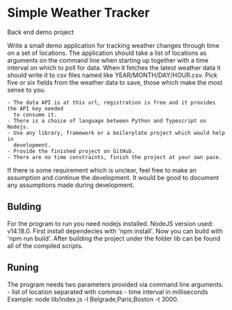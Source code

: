 # Simple Weather Tracker
Back end demo project

Write a small demo application for tracking weather changes through time on a set of
locations. The application should take a list of locations as arguments on the command
line when starting up together with a time interval on which to poll for data. When it
fetches the latest weather data it should write it to csv files named like
YEAR/MONTH/DAY/HOUR.csv. Pick five or six fields from the weather data to save,
those which make the most sense to you.

    - The data API is at this url, registration is free and it provides the API key needed
      to consume it.
    - There is a choice of language between Python and Typescript on Nodejs.
    - Use any library, framework or a boilerplate project which would help in
      development.
    - Provide the finished project on GitHub.
    - There are no time constraints, finish the project at your own pace.

If there is some requirement which is unclear, feel free to make an assumption and
continue the development. It would be good to document any assumptions made during
development.

## Bulding
For the program to run you need nodejs installed. 
NodeJS version used: v14.18.0.
First install dependecies with 'npm install'. Now you can build with 'npm run build'.
After building the project under the folder lib can be found all of the compiled scripts.

## Runing
The program needs two parameters provided via command line arguments.
    - list of location separated with commas
    - time interval in milliseconds
Example: node lib/index.js -l Belgrade,Paris,Boston -t 3000.